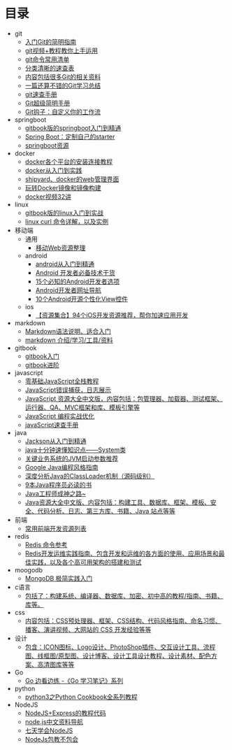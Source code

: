 
# 目录
*  git 
	* [入门Git的简明指南](http://rogerdudler.github.io/git-guide/index.zh.html)
	* [git视频+教程教你上手运用](http://www.liaoxuefeng.com/wiki/0013739516305929606dd18361248578c67b8067c8c017b000/00137396287703354d8c6c01c904c7d9ff056ae23da865a000)
	* [git命令常用清单](http://www.ruanyifeng.com/blog/2015/12/git-cheat-sheet.html?hmsr=toutiao.io&utm_medium=toutiao.io&utm_source=toutiao.io)
	* [分类清晰的速查表](https://github.com/flyhigher139/Git-Cheat-Sheet/blob/master/Git%20Cheat%20Sheet-Zh.md)
	* [内容包括很多Git的相关资料](https://github.com/xirong/my-git)
	* [一篇还算不错的Git学习总结](https://github.com/phodal/github-roam)
	* [git速查手册](https://github.com/flyhigher139/Git-Cheat-Sheet/blob/master/Git%20Cheat%20Sheet-Zh.md)
	* [Git超级简明手册](https://github.com/shendl1978/blog/wiki/Git%E8%B6%85%E7%BA%A7%E7%AE%80%E6%98%8E%E6%89%8B%E5%86%8C?hmsr=toutiao.io&utm_medium=toutiao.io&utm_source=toutiao.io)
	* [Git钩子：自定义你的工作流](https://github.com/geeeeeeeeek/git-recipes/blob/master/sources/Git%E9%92%A9%E5%AD%90.md?hmsr=toutiao.io&utm_medium=toutiao.io&utm_source=toutiao.io)
* springboot
	* [gitbook版的springboot入门到精通](https://yuanchongzhen.gitbooks.io/spring-boot-reference-guide/content/)
	* [Spring Boot：定制自己的starter](http://www.jianshu.com/p/85460c1d835a?hmsr=toutiao.io&utm_medium=toutiao.io&utm_source=toutiao.io)
	* [springboot资源](http://www.jianshu.com/p/5ac18abc91f0)
* docker
	* [docker各个平台的安装连接教程](http://docker.widuu.com/)
	* [docker从入门到实践](http://dockerpool.com/static/books/docker_practice/container/run.html)
	* [shipyard、docker的web管理界面](http://dockerpool.com/static/books/shipyard_doc/index.html)
	* [玩转Docker镜像和镜像构建](http://dockone.io/article/883?hmsr=toutiao.io&utm_medium=toutiao.io&utm_source=toutiao.io)
	* [docker视频32讲](http://www.kaikeba.com/kkb/kaikeba/content_video.html?vId=2740)
* linux 
	* [gitbook版的linux入门到实战](http://linuxtools-rst.readthedocs.org/zh_CN/latest/base/index.html)
	* [linux curl 命令详解，以及实例](http://blog.51yip.com/linux/1049.html)
* 移动端
	* 通用
		* [移动Web资源整理](http://www.cnblogs.com/PeunZhang/p/3407453.html?hmsr=toutiao.io&utm_medium=toutiao.io&utm_source=toutiao.io)
	* android
		* [android从入门到精通](http://www.runoob.com/w3cnote/android-tutorial-end.html)
		* [Android 开发者必备技术干货](http://www.jianshu.com/p/ed1a72af274a)
		* [15个必知的Android开发者选项](http://mp.weixin.qq.com/s?__biz=MzA4MjU5NTY0NA==&mid=401101455&idx=1&sn=dffc19631e2356ed0aea581f5d7769d7&scene=1&srcid=1210EPYGYqP0b7LOZzqywvmS&from=groupmessage&isappinstalled=0#wechat_redirect)
		* [Android开发者网址导航](http://www.jianshu.com/p/54902270249d?hmsr=toutiao.io&utm_medium=toutiao.io&utm_source=toutiao.io) 
		* [10个Android开源个性化View控件](http://www.jianshu.com/p/cb705d582859#)
	* ios
		* [【资源集合】94个iOS开发资源推荐，帮你加速应用开发](http://www.cocoachina.com/ios/20151210/14635.html?hmsr=toutiao.io&utm_medium=toutiao.io&utm_source=toutiao.io)
* markdown
	* [Markdown语法说明、适合入门](http://wowubuntu.com/markdown/)
	* [markdown 介绍/学习/工具/资料](https://github.com/xirong/my-markdown)
* gitbook
	* [gitbook入门](http://wanqingwong.com/gitbook-zh/publish/gitpages.html)
	* [gitbook进阶](http://www.chengweiyang.cn/gitbook/basic-usage/README.html)
* javascript
	* [零基础JavaScript全栈教程](http://www.liaoxuefeng.com/wiki/001434446689867b27157e896e74d51a89c25cc8b43bdb3000)
	* [JavaScript错误捕获，日志展示](https://github.com/icepy/cm.logger?hmsr=toutiao.io&utm_medium=toutiao.io&utm_source=toutiao.io)
	* [JavaScript 资源大全中文版，内容包括：包管理器、加载器、测试框架、运行器、QA、MVC框架和库、模板引擎等](https://github.com/jobbole/awesome-javascript-cn)
	* [JavaScript 编程实战优化](https://github.com/mzkmzk/Read/blob/master/bian_cheng_shi_zhan.md?hmsr=toutiao.io&utm_medium=toutiao.io&utm_source=toutiao.io)
	* [javaScript速查手册](https://github.com/coodict/javascript-in-one-pic)
* java
	* [Jackson从入门到精通](http://www.yiibai.com/jackson/jackson_tree_model.html)
	* [java十分钟速懂知识点——System类](http://www.cnblogs.com/good-temper/p/5042058.html)
	* [关键业务系统的JVM启动参数推荐](http://calvin1978.blogcn.com/articles/jvmoption-2.html?hmsr=toutiao.io&utm_medium=toutiao.io&utm_source=toutiao.io)
	* [Google Java编程风格指南](http://www.hawstein.com/posts/google-java-style.html?hmsr=toutiao.io&utm_medium=toutiao.io&utm_source=toutiao.io)
	* [深度分析Java的ClassLoader机制（源码级别）](http://www.hollischuang.com/archives/199)
	* [9本Java程序员必读的书](http://blog.csdn.net/i10630226/article/details/49913673)
	* [Java工程师成神之路~](http://www.hollischuang.com/archives/489)
	* [Java资源大全中文版、内容包括：构建工具、数据库、框架、模板、安全、代码分析、日志、第三方库、书籍、Java 站点等等](https://github.com/jobbole/awesome-java-cn)
* 前端
	* [常用前端开发资源列表](https://github.com/putaoshu/fe-dev-bookmarks?hmsr=toutiao.io&utm_medium=toutiao.io&utm_source=toutiao.io)
* redis
	* [Redis 命令参考](http://doc.redisfans.com/)
	* [Redis开发运维实践指南、包含开发和运维的各方面的使用、应用场景和最佳实践，以及各个高可用架构的搭建和测试](https://gnuhpc.gitbooks.io/redis-all-about/content/)
* moogodb
	* [MongoDB 极简实践入门](https://github.com/StevenSLXie/Tutorials-for-Web-Developers/blob/master/MongoDB%20%E6%9E%81%E7%AE%80%E5%AE%9E%E8%B7%B5%E5%85%A5%E9%97%A8.md)
* c语言
	* [包括了：构建系统、编译器、数据库、加密、初中高的教程/指南、书籍、库等。](https://github.com/jobbole/awesome-c-cn)
* css
	* [内容包括：CSS预处理器、框架、CSS结构、代码风格指南、命名习惯、播客、演讲视频、大网站的 CSS 开发经验等等](https://github.com/jobbole/awesome-css-cn)
* 设计
	* [包含：ICON图标、Logo设计、PhotoShop插件、交互设计工具、流程图、线框图/原型图、设计博客、设计工具设计教程、设计素材、配色方案、高清图库等等](https://github.com/jobbole/awesome-design-cn)
* Go
	* [Go 边看边练 -《Go 学习笔记》系列](http://hacpai.com/article/1437497122181?hmsr=toutiao.io&utm_medium=toutiao.io&utm_source=toutiao.io)
* python
	* [python3之Python Cookbook全系列教程](http://python3-cookbook.readthedocs.org/zh_CN/latest/?hmsr=toutiao.io&utm_medium=toutiao.io&utm_source=toutiao.io)
* NodeJS
	* [NodeJS+Express的教程代码](https://github.com/EthanRBrown/web-development-with-node-and-express)
	* [node.js中文资料导航](https://github.com/youyudehexie/node123)
	* [七天学会NodeJS](http://nqdeng.github.io/7-days-nodejs/)
	* [NodeJs包教不包会](https://github.com/alsotang/node-lessons)
